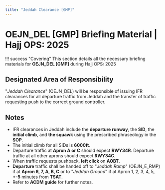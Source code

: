 ```yaml
---
title: "Jeddah Clearance [GMP]"
---
```


# OEJN_DEL [GMP] Briefing Material | Hajj OPS: 2025

!!! success "Covering"
    This section details all the necessary briefing materials for **OEJN_DEL [GMP]** during Hajj OPS: 2025

## Designated Area of Responsibility 
"*Jeddah Clearance*" (OEJN_DEL) will be responsible of issuing IFR clearances for all departure traffic from Jeddah and the transfer of traffic requesting push to the correct ground controller.

## Notes
- IFR clearances in Jeddah include the **departure runway**, the **SID**, the **initial climb**, and **the squawk** using the prescribed phraseology in the **SOP**.
- The initial climb for all SIDs is **6000ft**.
- Departure traffic at **Apron A or C** should expect **RWY34R**. Departure traffic at all other aprons should expect **RWY34C**.
- When traffic requests pushback, **left click** on **AOBT**.
- **Departure** traffic shall be handed off to "*Jeddah Ramp*" (OEJN_E_RMP) if at **Apron 6, 7, A, B, C** or to "*Jeddah Ground*" if at Apron 1, 2, 3, 4, 5, **+-5** minutes from **TSAT**.
- Refer to **ACDM guide** for further notes.